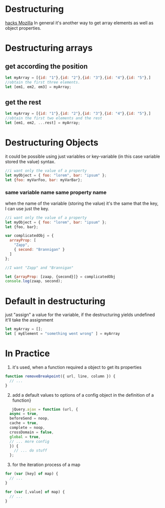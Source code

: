 # Destructuring
[hacks Mozilla](https://hacks.mozilla.org/2015/05/es6-in-depth-destructuring/)
In general it's another way to get array elements as well as object properties.

# Destructuring arrays

## get according the position
```js
let myArray = [{id: "1"},{id: "2"},{id: "3"},{id: "4"},{id: "5"},]
//obtain the first three elements.
let [em1, em2, em3] = myArray;
```

## get the rest

```js
let myArray = [{id: "1"},{id: "2"},{id: "3"},{id: "4"},{id: "5"},]
//obtain the first two elements and the rest
let [em1, em2, ...rest] = myArray;
```

# Destructuring Objects
it could be possible using just variables or key-variable (in this case variable stored the value) syntax.

```js
//i want only the value of a property
let myObject = { foo: "lorem", bar: "ipsum" };
let {foo: myVarFoo, bar: myVarBar};
```
### same variable name same property name
when the name of the variable (storing the value) it's the same that the key, I can use just the key.

```js
//i want only the value of a property
let myObject = { foo: "lorem", bar: "ipsum" };
let {foo, bar};
```

```js
var complicatedObj = {
  arrayProp: [
    "Zapp",
    { second: "Brannigan" }
  ]
};

//I want "Zapp" and "Brannigan"

let {arrayProp: [zaap, {second}]} = complicatedObj
console.log(zaap, second);
```

# Default in destructuring
just "assign" a value for the variable, if the destructuring yields undefined it'll take the assignment
```js
let myArray = [];
let [ myElement = "something went wrong" ] = myArray
```

# In Practice

1. it's used, when a function required a object to get its properties
```js
function removeBreakpoint({ url, line, column }) {
  // ...
}
```
2. add a default values to options of a config object in the definition of a function}
```js
   jQuery.ajax = function (url, {
  async = true,
  beforeSend = noop,
  cache = true,
  complete = noop,
  crossDomain = false,
  global = true,
  // ... more config
  }) {
    // ... do stuff
  };
```
3. for the iteration process of a map
```js
for (var [key] of map) {
  // ...
}
```

```js
for (var [,value] of map) {
  // ...
}

```